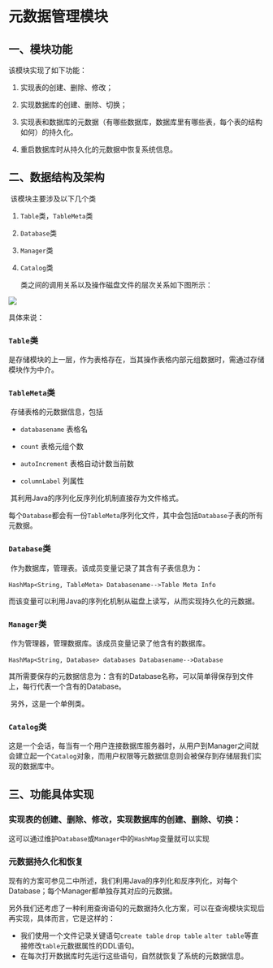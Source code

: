 # 元数据管理模块

## 一、模块功能

该模块实现了如下功能：

1. 实现表的创建、删除、修改；

2. 实现数据库的创建、删除、切换；

3. 实现表和数据库的元数据（有哪些数据库，数据库里有哪些表，每个表的结构如何）的持久化。

4. 重启数据库时从持久化的元数据中恢复系统信息。

##  二、数据结构及架构
​	该模块主要涉及以下几个类

1. `Table`类，`TableMeta`类
2. `Database`类
3. `Manager`类
4. `Catalog`类

   类之间的调用关系以及操作磁盘文件的层次关系如下图所示：

![](https://s1.ax1x.com/2020/05/10/Y3NFHS.png)

具体来说：

### `Table`类 

​	是存储模块的上一层，作为表格存在，当其操作表格内部元组数据时，需通过存储模块作为中介。

### `TableMeta`类

​	存储表格的元数据信息，包括

* `databasename` 表格名

* `count` 表格元组个数

* `autoIncrement` 表格自动计数当前数

* `columnLabel` 列属性

​	其利用Java的序列化反序列化机制直接存为文件格式。

​	每个`Database`都会有一份`TableMeta`序列化文件，其中会包括`Database`子表的所有元数据。

### `Database`类

​	作为数据库，管理表。该成员变量记录了其含有子表信息为：

​	`HashMap<String, TableMeta> Databasename-->Table Meta Info`

​	而该变量可以利用Java的序列化机制从磁盘上读写，从而实现持久化的元数据。

### `Manager`类

​	作为管理器，管理数据库。该成员变量记录了他含有的数据库。

​	`HashMap<String, Database> databases Databasename-->Database`

​	其所需要保存的元数据信息为：含有的Database名称，可以简单得保存到文件上，每行代表一个含有的Database。

​	另外，这是一个单例类。

### `Catalog`类

​	这是一个会话，每当有一个用户连接数据库服务器时，从用户到Manager之间就会建立起一个`Catalog`对象，而用户权限等元数据信息则会被保存到存储层我们实现的数据库中。

## 三、功能具体实现

### 实现表的创建、删除、修改，实现数据库的创建、删除、切换：

​	这可以通过维护`Database`或`Manager`中的`HashMap`变量就可以实现

### 元数据持久化和恢复  

​	现有的方案可参见二中所述，我们利用Java的序列化和反序列化，对每个Database；每个Manager都单独存其对应的元数据。

​	另外我们还考虑了一种利用查询语句的元数据持久化方案，可以在查询模块实现后再实现，具体而言，它是这样的：

* 我们使用一个文件记录关键语句`create table` `drop table` `alter table`等直接修改`table`元数据属性的DDL语句。
* 在每次打开数据库时先运行这些语句，自然就恢复了系统的元数据信息。